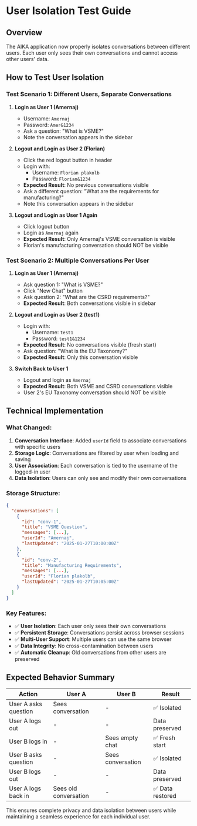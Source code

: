 # User Isolation Test Guide

## Overview
The AIKA application now properly isolates conversations between different users. Each user only sees their own conversations and cannot access other users' data.

## How to Test User Isolation

### Test Scenario 1: Different Users, Separate Conversations

1. **Login as User 1 (Amernaj)**
   - Username: `Amernaj`
   - Password: `Amer&1234`
   - Ask a question: "What is VSME?"
   - Note the conversation appears in the sidebar

2. **Logout and Login as User 2 (Florian)**
   - Click the red logout button in header
   - Login with:
     - Username: `Florian plakolb`
     - Password: `Florian&1234`
   - **Expected Result**: No previous conversations visible
   - Ask a different question: "What are the requirements for manufacturing?"
   - Note this conversation appears in the sidebar

3. **Logout and Login as User 1 Again**
   - Click logout button
   - Login as `Amernaj` again
   - **Expected Result**: Only Amernaj's VSME conversation is visible
   - Florian's manufacturing conversation should NOT be visible

### Test Scenario 2: Multiple Conversations Per User

1. **Login as User 1 (Amernaj)**
   - Ask question 1: "What is VSME?"
   - Click "New Chat" button
   - Ask question 2: "What are the CSRD requirements?"
   - **Expected Result**: Both conversations visible in sidebar

2. **Logout and Login as User 2 (test1)**
   - Login with:
     - Username: `test1`
     - Password: `test1&1234`
   - **Expected Result**: No conversations visible (fresh start)
   - Ask question: "What is the EU Taxonomy?"
   - **Expected Result**: Only this conversation visible

3. **Switch Back to User 1**
   - Logout and login as `Amernaj`
   - **Expected Result**: Both VSME and CSRD conversations visible
   - User 2's EU Taxonomy conversation should NOT be visible

## Technical Implementation

### What Changed:
1. **Conversation Interface**: Added `userId` field to associate conversations with specific users
2. **Storage Logic**: Conversations are filtered by user when loading and saving
3. **User Association**: Each conversation is tied to the username of the logged-in user
4. **Data Isolation**: Users can only see and modify their own conversations

### Storage Structure:
```json
{
  "conversations": [
    {
      "id": "conv-1",
      "title": "VSME Question",
      "messages": [...],
      "userId": "Amernaj",
      "lastUpdated": "2025-01-27T10:00:00Z"
    },
    {
      "id": "conv-2", 
      "title": "Manufacturing Requirements",
      "messages": [...],
      "userId": "Florian plakolb",
      "lastUpdated": "2025-01-27T10:05:00Z"
    }
  ]
}
```

### Key Features:
- ✅ **User Isolation**: Each user only sees their own conversations
- ✅ **Persistent Storage**: Conversations persist across browser sessions
- ✅ **Multi-User Support**: Multiple users can use the same browser
- ✅ **Data Integrity**: No cross-contamination between users
- ✅ **Automatic Cleanup**: Old conversations from other users are preserved

## Expected Behavior Summary

| Action | User A | User B | Result |
|--------|--------|--------|--------|
| User A asks question | Sees conversation | - | ✅ Isolated |
| User A logs out | - | - | Data preserved |
| User B logs in | - | Sees empty chat | ✅ Fresh start |
| User B asks question | - | Sees conversation | ✅ Isolated |
| User B logs out | - | - | Data preserved |
| User A logs back in | Sees old conversation | - | ✅ Data restored |

This ensures complete privacy and data isolation between users while maintaining a seamless experience for each individual user.
